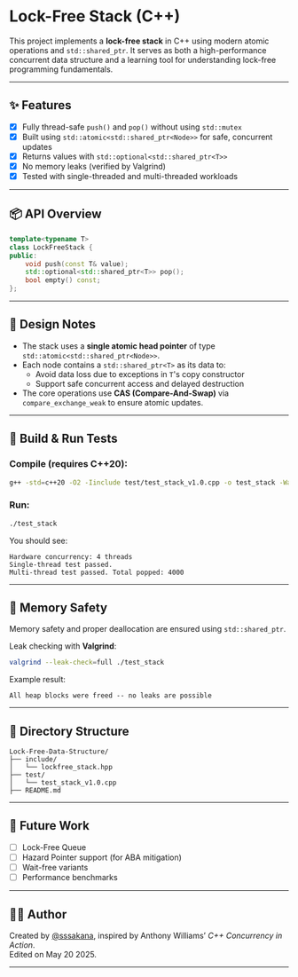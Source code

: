 # Lock-Free Stack (C++)

This project implements a **lock-free stack** in C++ using modern atomic operations and `std::shared_ptr`. It serves as both a high-performance concurrent data structure and a learning tool for understanding lock-free programming fundamentals.

---

## ✨ Features

- [x] Fully thread-safe `push()` and `pop()` without using `std::mutex`  
- [x] Built using `std::atomic<std::shared_ptr<Node>>` for safe, concurrent updates  
- [x] Returns values with `std::optional<std::shared_ptr<T>>`  
- [x] No memory leaks (verified by Valgrind)  
- [x] Tested with single-threaded and multi-threaded workloads

---

## 📦 API Overview

```cpp
template<typename T>
class LockFreeStack {
public:
    void push(const T& value);
    std::optional<std::shared_ptr<T>> pop();
    bool empty() const;
};
```

---

## 🧠 Design Notes

- The stack uses a **single atomic head pointer** of type `std::atomic<std::shared_ptr<Node>>`.
- Each node contains a `std::shared_ptr<T>` as its data to:
  - Avoid data loss due to exceptions in `T`'s copy constructor
  - Support safe concurrent access and delayed destruction
- The core operations use **CAS (Compare-And-Swap)** via `compare_exchange_weak` to ensure atomic updates.

---

## 🚀 Build & Run Tests

### Compile (requires C++20):

```bash
g++ -std=c++20 -O2 -Iinclude test/test_stack_v1.0.cpp -o test_stack -Wall
```

### Run:

```bash
./test_stack
```

You should see:

```
Hardware concurrency: 4 threads
Single-thread test passed.
Multi-thread test passed. Total popped: 4000
```

---

## 🧼 Memory Safety

Memory safety and proper deallocation are ensured using `std::shared_ptr`.

Leak checking with **Valgrind**:

```bash
valgrind --leak-check=full ./test_stack
```

Example result:

```
All heap blocks were freed -- no leaks are possible
```

---

## 📁 Directory Structure

```
Lock-Free-Data-Structure/
├── include/
│   └── lockfree_stack.hpp
├── test/
│   └── test_stack_v1.0.cpp
├── README.md
```

---

## 📌 Future Work

- [ ] Lock-Free Queue
- [ ] Hazard Pointer support (for ABA mitigation)
- [ ] Wait-free variants
- [ ] Performance benchmarks

---

## 👨‍💻 Author

Created by [@sssakana](https://github.com/CodingSakana), inspired by Anthony Williams’ *C++ Concurrency in Action*.  
Edited on May 20 2025.

---